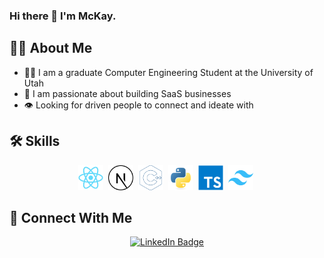 ### Hi there 👋 I'm McKay.

## 👨‍💻 About Me

- 👨‍🎓 I am a graduate Computer Engineering Student at the University of Utah
- 🙌 I am passionate about building SaaS businesses
- 👁️ Looking for driven people to connect and ideate with
 
## 🛠️ Skills
<div id="skills" align="center">
  <img src="https://github.com/devicons/devicon/blob/master/icons/react/react-original.svg" title="React" alt="React" width="40" height="40"/>&nbsp;
  <img src="https://github.com/devicons/devicon/blob/master/icons/nextjs/nextjs-line.svg" title="Nextjs" alt="Nextjs" width="40" height="40"/>&nbsp;
  <img src="https://github.com/devicons/devicon/blob/master/icons/cplusplus/cplusplus-line.svg" title="cplusplus" alt="cplusplus" width="40" height="40"/>&nbsp;
  <img src="https://github.com/devicons/devicon/blob/master/icons/python/python-original.svg" title="python" alt="python" width="40" height="40"/>&nbsp;
  <img src="https://github.com/devicons/devicon/blob/master/icons/typescript/typescript-original.svg" title="typescript" alt="typescript" width="40" height="40"/>&nbsp;
  <img src="https://github.com/devicons/devicon/blob/master/icons/tailwindcss/tailwindcss-plain.svg" title="tailwindcss" alt="tailwindcss" width="40" height="40"/>&nbsp;
</div>

## 🧠 Connect With Me
<div id="badges" align="center">
  <a href="https://www.linkedin.com/in/mmower777/" target="_blank" rel="noopener">
  <img src="https://img.shields.io/badge/LinkedIn-blue?style=for-the-badge&logo=linkedin&logoColor=white" alt="LinkedIn Badge"/>
  </a>
</div>

<!--
  NOTES
  icons from: https://github.com/devicons/devicon/tree/master/icons
  emojis type in by :<emoji>:
-->
